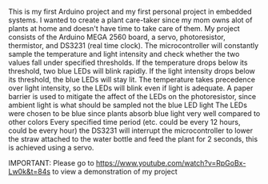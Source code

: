 This is my first Arduino project and my first personal project in embedded systems. 
I wanted to create a plant care-taker since my mom owns alot of plants at home and doesn't have time
to take care of them. 
My project consists of the Arduino MEGA 2560 board, a servo, photoresistor, thermistor, and DS3231 (real time clock).
The microcontroller will constantly sample the temperature and light intensity and check whether the two values fall 
under specified thresholds. 
If the temperature drops below its threshold, two blue LEDs will blink rapidly. 
If the light intensity drops below its threshold, the blue LEDs will stay lit.
The temperature takes precedence over light intensity, so the LEDs will blink even if light is adequate. 
A paper barrier is used to mitigate the affect of the LEDs on the photoresistor, since ambient light is what should be sampled not the blue LED light
The LEDs were chosen to be blue since plants absorb blue light very well compared to other colors
Every specified time period (etc. could be every 12 hours, could be every hour) the DS3231 will interrupt the microcontroller 
to lower the straw attached to the water bottle and feed the plant for 2 seconds, this is achieved using a servo. 

IMPORTANT: Please go to https://www.youtube.com/watch?v=RpGoBx-Lw0k&t=84s to view a demonstration of my project
